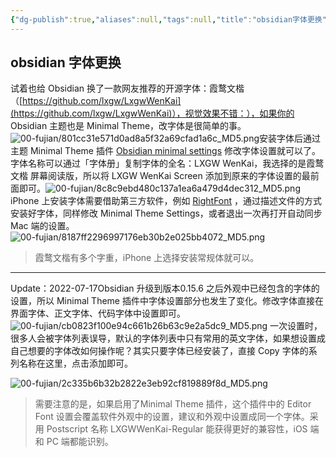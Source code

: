 ```yaml
---
{"dg-publish":true,"aliases":null,"tags":null,"title":"obsidian字体更换","permalink":"/cangku1/0801-xuexibiji/obsidian/obsidian其他教程/obsidian字体更换/","dgPassFrontmatter":true,"noteIcon":""}
---
```


## obsidian 字体更换

试着也给 Obsidian 换了一款网友推荐的开源字体：霞鹜文楷（[https://github.com/lxgw/LxgwWenKai](https://github.com/lxgw/LxgwWenKai)），视觉效果不错：），如果你的 Obsidian 主题也是 Minimal Theme，改字体是很简单的事。![00-fujian/801cc31e571d0ad8a5f32a69cfad1a6c_MD5.png](/img/user/00-fujian/801cc31e571d0ad8a5f32a69cfad1a6c_MD5.png)安装字体后通过主题 Minimal Theme 插件 [Obsidian minimal settings](https://github.com/kepano/obsidian-minimal-settings) 修改字体设置就可以了。字体名称可以通过「字体册」复制字体的全名：LXGW WenKai，我选择的是霞鹜文楷 屏幕阅读版，所以将 LXGW WenKai Screen 添加到原来的字体设置的最前面即可。![00-fujian/8c8c9ebd480c137a1ea6a479d4dec312_MD5.png](/img/user/00-fujian/8c8c9ebd480c137a1ea6a479d4dec312_MD5.png)iPhone 上安装字体需要借助第三方软件，例如 [RightFont](https://apps.apple.com/cn/app/rightfont-%E4%B8%93%E4%B8%9A%E5%AD%97%E4%BD%93%E5%AE%89%E8%A3%85%E5%BA%94%E7%94%A8/id1271732065) ，通过描述文件的方式安装好字体，同样修改 Minimal Theme Settings，或者退出一次再打开自动同步 Mac 端的设置。![00-fujian/8187ff2296997176eb30b2e025bb4072_MD5.png](/img/user/00-fujian/8187ff2296997176eb30b2e025bb4072_MD5.png)

> 霞鹜文楷有多个字重，iPhone 上选择安装常规体就可以。

---

Update：2022-07-17Obsidian 升级到版本0.15.6 之后外观中已经包含的字体的设置，所以 Minimal Theme 插件中字体设置部分也发生了变化。修改字体直接在界面字体、正文字体、代码字体中设置即可。![00-fujian/cb0823f100e94c661b26b63c9e2a5dc9_MD5.png](/img/user/00-fujian/cb0823f100e94c661b26b63c9e2a5dc9_MD5.png)
一次设置时，很多人会被字体列表误导，默认的字体列表中只有常用的英文字体，如果想设置成自己想要的字体改如何操作呢？其实只要字体已经安装了，直接 Copy 字体的系列名称在这里，点击添加即可。

![00-fujian/2c335b6b32b2822e3eb92cf819889f8d_MD5.png](/img/user/00-fujian/2c335b6b32b2822e3eb92cf819889f8d_MD5.png)

> 需要注意的是，如果启用了Minimal Theme 插件，这个插件中的 Editor Font 设置会覆盖软件外观中的设置，建议和外观中设置成同一个字体。采用 Postscript 名称 LXGWWenKai-Regular 能获得更好的兼容性，iOS 端和 PC 端都能识别。